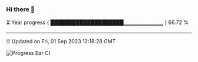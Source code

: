### Hi there 👋

⏳ Year progress { ████████████████████▁▁▁▁▁▁▁▁▁▁ } 66.72 %

---

⏰ Updated on Fri, 01 Sep 2023 12:18:28 GMT

![Progress Bar CI](https://github.com/liununu/liununu/workflows/Progress%20Bar%20CI/badge.svg)

